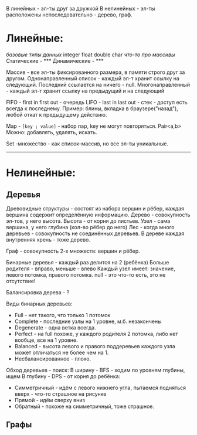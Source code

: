 В линейных - эл-ты друг за дружкой
В нелинейных - эл-ты расположены непоследовательно - дерево, граф.

# Линейные: 
*базовые типы данных*
integer
float
double
char
*что-то про массивы*
Статические - ***
Динамические - ***

Массив - все эл-ты фиксированного размера, в памяти строго друг за другом.
Однонаправленный список - каждый эл-т хранит ссылку на следующий. Последний ссылается на ничего - null.
Многонаправленный - каждый эл-т хранит ссылку на предыдущий и на следующий

FIFO - first in first out - очередь
LIFO - last in last out - стек - доступ есть всегда к последнему.
Пример: блины, вкладка в браузере("назад"), любой откат к предыдущему действию.

Map - `[key ; value]` - набор пар, key не могут повторяться.
Pair<a,b>
Можно: добавлять, удалять, искать.

Set -множество - как список-массив, но все эл-ты уникальные.
___
# Нелинейные:
## Деревья
Древовидные структуры - состоят из набора вершин и рёбер, каждая вершина содержит определённую информацию. Дерево - совокупность эл-тов, у него высота.
Высота - от корня до листьев.
Узел - сама вершина, у него глубина (кол-во рёбер до него)
Лес - когда много деревьев - совокупность не соединённых деревьев.
В дереве каждая внутренняя хрень - тоже дерево.

Граф - совокупность 2-х множеств: вершин и рёбер.

Бинарные деревья - каждый раз делится на 2 (ребёнка)
Больше родителя - вправо, меньше - влево
Каждый узел имеет: значение, левого потомка, правого потомка.
null - это что-то есть, это не отсутствие!

Балансировка дерева - ?

Виды бинарных деревьев:
- Full - нет такого, что только 1 потомок
- Complete - последние узлы на 1 уровне, м.б. незакончены
- Degenerate - одна ветка всегда.
- Perfect - на full похоже, у каждого родителя 2 потомка, либо нет вообще, все на 1 уровне.
- Balanced - высота левого и правого поддеревьев каждого узла может отличаться не более чем на 1.
- Несбалансированное - плохо.

Обход деревьев - поиск:
В ширину - BFS - ходим по уровням глубины, ищем
В глубину - DPS - от корня до ребёнка:
- Симметричный - идём с левого нижнего угла, пытаемся подняться вверх - что-то страшное на рисунке
- Прямой - идём сверху вниз
- Обратный - похоже на симметричный, тоже страшное.

## Графы

